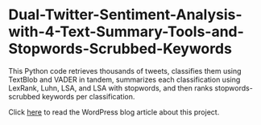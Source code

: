 # Dual-Twitter-Sentiment-Analysis-with-4-Text-Summary-Tools-and-Stopwords-Scrubbed-Keywords
<p>This Python code retrieves thousands of tweets, classifies them using TextBlob and VADER in tandem, summarizes each classification using LexRank, Luhn, LSA, and LSA with stopwords, and then ranks stopwords-scrubbed keywords per classification.</p>
<p>Click <a href='https://agentanakinai.wordpress.com/2019/05/13/twitter-sentiment-analysis-text-summaries-keywords/'>here</a> to read the WordPress blog article about this project.</p>
